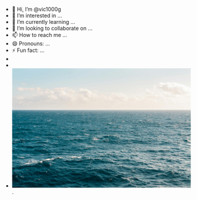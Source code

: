 - 👋 Hi, I’m @vic1000g
- 👀 I’m interested in ...
- 🌱 I’m currently learning ...
- 💞️ I’m looking to collaborate on ...
- 📫 How to reach me ...
- 😄 Pronouns: ...
- ⚡ Fun fact: ...
-
-
- ![Image Alt](https://raw.githubusercontent.com/vic1000g/Repository/adbe626819b7eabdcaf975924b1089dbe12ec4e2/pexels-kellie-churchman-371878-1001682.jpg).
